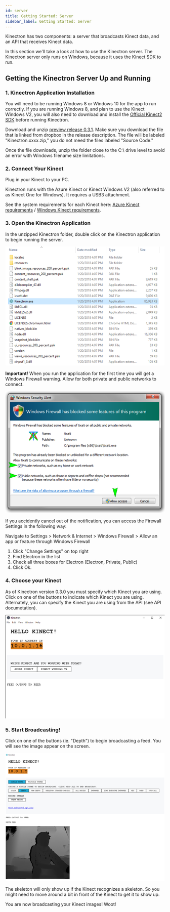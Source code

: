 ```yaml
---
id: server
title: Getting Started: Server
sidebar_label: Getting Started: Server
---
```


Kinectron has two components: a server that broadcasts Kinect data, and an API that receives Kinect data.

In this section we'll take a look at how to use the Kinectron server. The Kinectron server only runs on Windows, because it uses the Kinect SDK to run.

## Getting the Kinectron Server Up and Running

### 1. Kinectron Application Installation

You will need to be running Windows 8 or Windows 10 for the app to run correctly. If you are running Windows 8, and plan to use the Kinect Windows V2, you will also need to download and install the [Official Kinect2 SDK](https://www.microsoft.com/en-us/download/details.aspx?id=44561) before running Kinectron.

Download and unzip [preview release 0.3.1](https://github.com/kinectron/kinectron/releases/tag/0.3.1). Make sure you download the file that is linked from dropbox in the release description. The file will be labeled "Kinectron.xxxx.zip," you do not meed the files labeled "Source Code."

Once the file downloads, unzip the folder close to the C:\ drive level to avoid an error with Windows filename size limitations.

### 2. Connect Your Kinect

Plug in your Kinect to your PC.

Kinectron runs with the Azure Kinect or Kinect Windows V2 (also referred to as Kinect One for Windows). It requires a USB3 attachment.

See the system requirements for each Kinect here: [Azure Kinect requirements](https://docs.microsoft.com/en-us/azure/kinect-dk/system-requirements) / [Windows Kinect requirements](https://support.xbox.com/en-US/xbox-on-windows/accessories/kinect-for-windows-v2-setup#e19e6aa4849b439590c3a7a8741933a9).

### 3. Open the Kinectron Application

In the unzipped Kinectron folder, double click on the Kinectron application to begin running the server.

![Screenshot](/img/server/kinectronapp.png)

**Important!** When you run the application for the first time you will get a Windows Firewall warning. Allow for both private and public networks to connect.

![Screenshot](/img/server/winwarning.png)

If you accidently cancel out of the notification, you can access the Firewall Settings in the following way:

Navigate to Settings > Network & Internet > Windows Firewall > Allow an app or feature through Windows Firewall

1. Click "Change Settings" on top right
2. Find Electron in the list
3. Check all three boxes for Electron (Electron, Private, Public)
4. Click Ok.

### 4. Choose your Kinect

As of Kinectron version 0.3.0 you must specify which Kinect you are using. Click on one of the buttons to indicate which Kinect you are using. Alternately, you can specify the Kinect you are using from the API (see API documetation).

![Screenshot](/img/server/choose_kinect.png)

### 5. Start Broadcasting!

Click on one of the buttons (ie. "Depth") to begin broadcasting a feed. You will see the image appear on the screen.

![Screenshot](/img/server/broadcast.png)

The skeleton will only show up if the Kinect recognizes a skeleton. So you might need to move around a bit in front of the Kinect to get it to show up.

You are now broadcasting your Kinect images! Woot!
